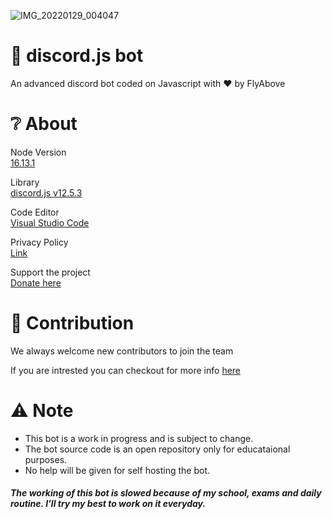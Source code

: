 ![IMG_20220129_004047](https://user-images.githubusercontent.com/76478580/151610976-373495fa-e330-466f-a397-a49592f29c7f.jpg)



# 🎉 discord.js bot 
An advanced discord bot coded on Javascript with ❤ by FlyAbove

# ❔ About
Node Version  
[16.13.1](https://nodejs.org/en/)

Library  
[discord.js v12.5.3](https://discord.js.org/#/)

Code Editor  
[Visual Studio Code](https://code.visualstudio.com/download)    

Privacy Policy  
[Link](https://github.com/FlyAbove/privacy)    

Support the project  
[Donate here](https://www.patreon.com/lonelydev0304?fan_landing=true)    

# 📑 Contribution
We always welcome new contributors to join the team  

If you are intrested you can checkout for more info [here](https://github.com/FlyAbove/Advanced-JavaScript-Bot/blob/main/CONTRIBUTING.md)

# ⚠ Note
* This bot is a work in progress and is subject to change.
* The bot source code is an open repository only for educataional purposes.
* No help will be given for self hosting the bot.


##### The working of this bot is slowed because of my school, exams and daily routine. I'll try my best to work on it everyday.
